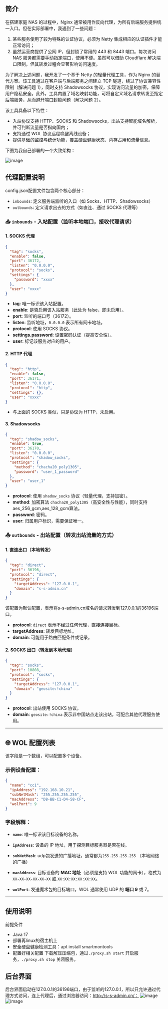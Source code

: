 ## 简介

在搭建家庭 NAS 的过程中，Nginx 通常被用作反向代理，为所有后端服务提供统一入口。但在实际部署中，我遇到了一些问题：

1. 某些服务使用了较为特殊的认证协议，必须为 Netty 集成相应的认证插件才能正常访问；
2. 虽然运营商提供了公网 IP，但封锁了常用的 443 和 8443 端口。每次访问 NAS 服务都需要手动指定端口，使用不便。虽然可以借助 Cloudflare 解决端口限制，但其转发过程会显著影响访问速度。

为了解决上述问题，我开发了一个基于 Netty 的轻量代理工具，作为 Nginx 的替代方案。该工具通过在客户端与后端服务之间建立 TCP 隧道，绕过了协议兼容性限制（解决问题 1），同时支持 Shadowsocks 协议，实现访问流量的加密，保障用户隐私安全。此外，工具内置了域名映射功能，可将自定义域名请求转发至指定后端服务，从而避开端口封锁问题（解决问题 2）。

该工具具备以下特性：

* 入站协议支持 HTTP、SOCKS 和 Shadowsocks，出站支持智能域名解析，并可判断流量是否指向国内；
* 支持通过 WOL 协议远程唤醒离线设备；
* 提供基础的监控与统计功能，覆盖硬盘健康状态、内存占用和流量信息。

下图为我自己部署的一个大致架构：

![image](https://github.com/user-attachments/assets/8a7a57c9-1857-429f-aa15-7bb70dbe2088)

## 代理配置说明
config.json配置文件包含两个核心部分：

* `inbounds`: 定义服务端监听的入口（如 Socks、HTTP、Shadowsocks）
* `outbounds`: 定义请求出去的方式（如直连、通过 SOCKS 代理等）
### 📥 `inbounds` - 入站配置（监听本地端口，接收代理请求）

#### 1. SOCKS 代理

```json
{
  "tag": "socks",
  "enable": false,
  "port": 36172,
  "listen": "0.0.0.0",
  "protocol": "socks",
  "settings": {
    "password": "xxxx"
  },
  "user": "xxxx"
}
```

* **tag**: 唯一标识该入站配置。
* **enable**: 是否启用该入站服务（此处为 false，即未启用）。
* **port**: 监听的端口号（36172）。
* **listen**: 监听地址，`0.0.0.0` 表示所有网卡地址。
* **protocol**: 使用 SOCKS 协议。
* **settings.password**: 设置密码认证（提高安全性）。
* **user**: 标记该服务对应的用户。

#### 2. HTTP 代理

```json
{
  "tag": "http",
  "enable": false,
  "port": 36171,
  "listen": "0.0.0.0",
  "protocol": "http",
  "settings": {},
  "user": "xxxx"
}
```

* 与上面的 SOCKS 类似，只是协议为 HTTP，未启用。

#### 3. Shadowsocks

```json
{
  "tag": "shadow_socks",
  "enable": true,
  "port": 36170,
  "listen": "0.0.0.0",
  "protocol": "shadow_socks",
  "settings": {
    "method": "chacha20_poly1305",
    "password": "user_1_password"
  },
  "user": "user_1"
}
```

* **protocol**: 使用 `shadow_socks` 协议（轻量代理，支持加密）。
* **method**: 加密算法 `chacha20_poly1305`（高安全性与性能），同时支持aes_256_gcm,aes_128_gcm算法。
* **password**: 密码。
* **user**: 归属用户标识，需要保证唯一。


### 📤 `outbounds` - 出站配置（转发出站流量的方式）

#### 1. 直连出口（本地转发）

```json
{
  "tag": "direct",
  "port": 36196,
  "protocol": "direct",
  "settings": {
    "targetAddress": "127.0.0.1",
    "domain": "s-s-admin.cn"
  }
}
```
该配置为默认配置，表示将s-s-admin.cn域名的请求转发到127.0.0.1的36196端口。
* **protocol**: `direct` 表示不经过任何代理，直接连接目标。
* **targetAddress**: 转发目标地址。
* **domain**: 可能用于路由匹配条件或记录。

#### 2. SOCKS 出口（转发到本地代理）

```json
{
  "tag": "socks",
  "port": 10808,
  "protocol": "socks",
  "settings": {
    "targetAddress": "127.0.0.1",
    "domain": "geosite:!china"
  }
}
```

* **protocol**: 出站使用 SOCKS 协议。
* **domain**: `geosite:!china` 表示非中国站点走该出站，可配合其他代理服务使用。

---

## 🌐 WOL 配置列表

该字段是一个数组，可以配置多个设备。

### 示例设备配置：

```json
{
  "name": "cc1",
  "ipAddress": "192.168.10.21",
  "subNetMask": "255.255.255.255",
  "macAddress": "D8-BB-C1-D4-58-CF",
  "wolPort": 9
}
```

### 字段解释：

* **`name`**:
  唯一标识该目标设备的名称。

* **`ipAddress`**:
  设备的 IP 地址，用于探测目标服务器是否在线。

* **`subNetMask`**:
udp包发送的广播地址，通常都为`255.255.255.255` （本地网络的广播）

* **`macAddress`**:
  目标设备的 **MAC 地址**（必须是支持 WOL 功能的网卡），格式为 `XX-XX-XX-XX-XX-XX` 或 `XX:XX:XX:XX:XX:XX`。

* **`wolPort`**:
  发送魔术包的目标端口，WOL 通常使用 UDP 的 **端口 9** 或 7。

---


## 使用说明

前提条件
- Java 17
- 部署再linux的宿主机上
- 安全硬盘健康检测工具：apt install smartmontools
- 配置好相关配置
下载解压压缩包，通过`./proxy.sh start` 开启服务，`./proxy.sh stop` 关闭服务。

## 后台界面
后台界面启动在127.0.0.1的36196端口，由于监听的127.0.0.1，所以只允许通过代理方式访问，连上代理后，通过浏览器访问：http://s-s-admin.cn/：
![image](https://github.com/user-attachments/assets/f51d3bc2-71b2-4046-b412-4fd19345dee8)
![image](https://github.com/user-attachments/assets/90569b73-2027-45e2-8013-78a25b6f4824)



